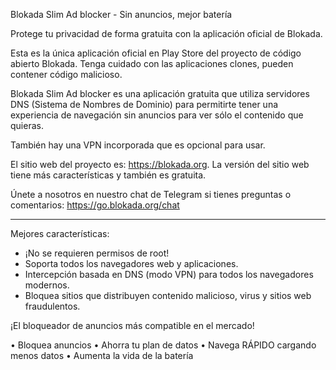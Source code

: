 Blokada Slim Ad blocker - Sin anuncios, mejor batería

Protege tu privacidad de forma gratuita con la aplicación oficial de Blokada.

Esta es la única aplicación oficial en Play Store del proyecto de código abierto Blokada. Tenga cuidado con las aplicaciones clones, pueden contener código malicioso.

Blokada Slim Ad blocker es una aplicación gratuita que utiliza servidores DNS (Sistema de Nombres de Dominio) para permitirte tener una experiencia de navegación sin anuncios para ver sólo el contenido que quieras.

También hay una VPN incorporada que es opcional para usar.

El sitio web del proyecto es: https://blokada.org. La versión del sitio web tiene más características y también es gratuita.

Únete a nosotros en nuestro chat de Telegram si tienes preguntas o comentarios: https://go.blokada.org/chat

----

Mejores características:
- ¡No se requieren permisos de root!
- Soporta todos los navegadores web y aplicaciones.
- Intercepción basada en DNS (modo VPN) para todos los navegadores modernos.
- Bloquea sitios que distribuyen contenido malicioso, virus y sitios web fraudulentos.

¡El bloqueador de anuncios más compatible en el mercado!

• Bloquea anuncios • Ahorra tu plan de datos • Navega RÁPIDO cargando menos datos • Aumenta la vida de la batería
